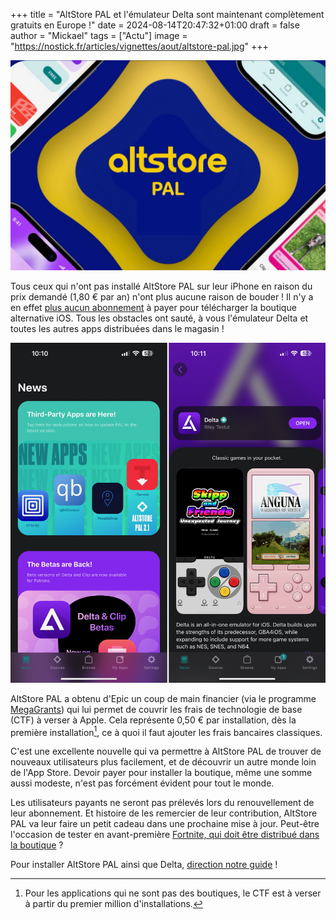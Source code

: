 +++
title = "AltStore PAL et l'émulateur Delta sont maintenant complètement gratuits en Europe !"
date = 2024-08-14T20:47:32+01:00
draft = false
author = "Mickael"
tags = ["Actu"]
image = "https://nostick.fr/articles/vignettes/aout/altstore-pal.jpg"
+++

![AltStore PAL](altstore-pal.jpg "")

Tous ceux qui n'ont pas installé AltStore PAL sur leur iPhone en raison du prix demandé (1,80 € par an) n'ont plus aucune raison de bouder ! Il n'y a en effet [plus aucun abonnement](https://fosstodon.org/@altstore/112962388607680148) à payer pour télécharger la boutique alternative iOS. Tous les obstacles ont sauté, à vous l'émulateur Delta et toutes les autres apps distribuées dans le magasin !

![AltStore PAL](altstore-pal-delta.jpg "")

AltStore PAL a obtenu d'Epic un coup de main financier (via le programme [MegaGrants](https://www.unrealengine.com/en-US/megagrants)) qui lui permet de couvrir les frais de technologie de base (CTF) à verser à Apple. Cela représente 0,50 € par installation, dès la première installation[^1], ce à quoi il faut ajouter les frais bancaires classiques.

C'est une excellente nouvelle qui va permettre à AltStore PAL de trouver de nouveaux utilisateurs plus facilement, et de découvrir un autre monde loin de l'App Store. Devoir payer pour installer la boutique, même une somme aussi modeste, n'est pas forcément évident pour tout le monde.

Les utilisateurs payants ne seront pas prélevés lors du renouvellement de leur abonnement. Et histoire de les remercier de leur contribution, AltStore PAL va leur faire un petit cadeau dans une prochaine mise à jour. Peut-être l'occasion de tester en avant-première [Fortnite, qui doit être distribué dans la boutique](https://nostick.fr/articles/2024/juillet/2507-fortnite-altstore-pal/) ?

Pour installer AltStore PAL ainsi que Delta, [direction notre guide](https://nostick.fr/articles/2024/avril/1904-comment-installer-et-utiliser-delta/) !

[^1]: Pour les applications qui ne sont pas des boutiques, le CTF est à verser à partir du premier million d'installations.